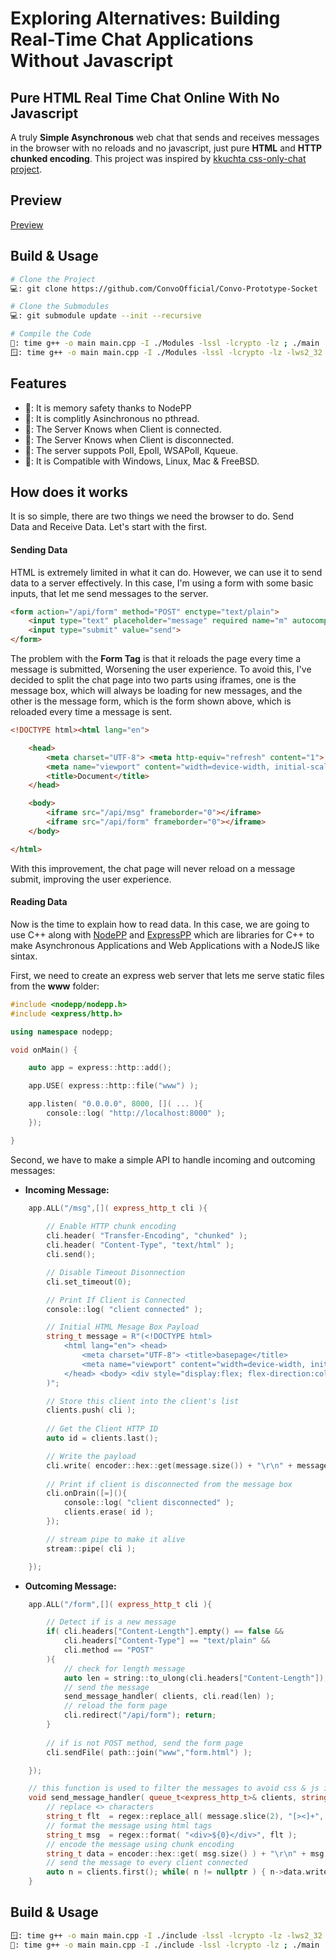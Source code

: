 # **Exploring Alternatives**: Building Real-Time Chat Applications Without Javascript

## Pure HTML Real Time Chat Online With No Javascript

A truly **Simple Asynchronous** web chat that sends and receives messages in the browser with no reloads and no javascript, just pure **HTML** and **HTTP chunked encoding**. This project was inspired by [kkuchta css-only-chat project](https://github.com/kkuchta/css-only-chat).

## Preview
[Preview](https://github.com/user-attachments/assets/cb25189e-4134-42e0-a1de-2f85e7fc0f4f)

## Build & Usage
```bash
# Clone the Project
💻: git clone https://github.com/ConvoOfficial/Convo-Prototype-Socket

# Clone the Submodules
💻: git submodule update --init --recursive

# Compile the Code
🐧: time g++ -o main main.cpp -I ./Modules -lssl -lcrypto -lz ; ./main
🪟: time g++ -o main main.cpp -I ./Modules -lssl -lcrypto -lz -lws2_32 ; ./main
```

## Features

- 📌: It is memory safety thanks to NodePP 
- 📌: It is complitly Asinchronous no pthread.
- 📌: The Server Knows when Client is connected.
- 📌: The Server Knows when Client is disconnected.
- 📌: The server suppots Poll, Epoll, WSAPoll, Kqueue.
- 📌: It is Compatible with Windows, Linux, Mac & FreeBSD.

## How does it works

It is so simple, there are two things we need the browser to do. Send Data and Receive Data. Let's start with the first.

#### Sending Data

HTML is extremely limited in what it can do. However, we can use it to send data to a server effectively. In this case, I'm using a form with some basic inputs, that let me send messages to the server.

```html
<form action="/api/form" method="POST" enctype="text/plain">
    <input type="text" placeholder="message" required name="m" autocomplete="off" >
    <input type="submit" value="send">
</form>
```

The problem with the **Form Tag** is that it reloads the page every time a message is submitted, Worsening the user experience. To avoid this, I've decided to split the chat page into two parts using iframes, one is the message box, which will always be loading for new messages, and the other is the message form, which is the form shown above, which is reloaded every time a message is sent.

```html
<!DOCTYPE html><html lang="en">

    <head>
        <meta charset="UTF-8"> <meta http-equiv="refresh" content="1">
        <meta name="viewport" content="width=device-width, initial-scale=1.0">
        <title>Document</title>
    </head>

    <body>
        <iframe src="/api/msg" frameborder="0"></iframe>
        <iframe src="/api/form" frameborder="0"></iframe>
    </body>

</html>
```

With this improvement, the chat page will never reload on a message submit, improving the user experience.

#### Reading Data

Now is the time to explain how to read data. In this case, we are going to use C++ along with [NodePP](https://github.com/NodeppOficial/nodepp) and [ExpressPP](https://github.com/NodeppOficial/nodepp-express) which are libraries for C++ to make Asynchronous Applications and Web Applications with a NodeJS like sintax.

First, we need to create an express web server that lets me serve static files from the **www** folder:

```cpp
#include <nodepp/nodepp.h>
#include <express/http.h>

using namespace nodepp;

void onMain() {

    auto app = express::http::add();

    app.USE( express::http::file("www") );

    app.listen( "0.0.0.0", 8000, []( ... ){
        console::log( "http://localhost:8000" );
    });

}
```

Second, we have to make a simple API to handle incoming and outcoming messages:

- **Incoming Message:**
```cpp
    app.ALL("/msg",[]( express_http_t cli ){
        
        // Enable HTTP chunk encoding 
        cli.header( "Transfer-Encoding", "chunked" );
        cli.header( "Content-Type", "text/html" );
        cli.send();

        // Disable Timeout Disonnection
        cli.set_timeout(0);

        // Print If Client is Connected
        console::log( "client connected" );

        // Initial HTML Mesage Box Payload
        string_t message = R"(<!DOCTYPE html>
            <html lang="en"> <head>
                <meta charset="UTF-8"> <title>basepage</title>
                <meta name="viewport" content="width=device-width, initial-scale=1.0">
            </head> <body> <div style="display:flex; flex-direction:column-reverse; gap:20px;">
        )"; 

        // Store this client into the client's list
        clients.push( cli ); 
        
        // Get the Client HTTP ID
        auto id = clients.last(); 

        // Write the payload
        cli.write( encoder::hex::get(message.size()) + "\r\n" + message + "\r\n" );
        
        // Print if client is disconnected from the message box
        cli.onDrain([=](){
            console::log( "client disconnected" );
            clients.erase( id );
        });

        // stream pipe to make it alive
        stream::pipe( cli );

    });
```

- **Outcoming Message:**
```cpp
    app.ALL("/form",[]( express_http_t cli ){

        // Detect if is a new message
        if( cli.headers["Content-Length"].empty() == false &&
            cli.headers["Content-Type"] == "text/plain" &&
            cli.method == "POST" 
        ){
            // check for length message
            auto len = string::to_ulong(cli.headers["Content-Length"]);
            // send the message 
            send_message_handler( clients, cli.read(len) );
            // reload the form page
            cli.redirect("/api/form"); return;
        }  
        
        // if is not POST method, send the form page
        cli.sendFile( path::join("www","form.html") );

    });
```
```cpp
    // this function is used to filter the messages to avoid css & js injection
    void send_message_handler( queue_t<express_http_t>& clients, string_t message ){
        // replace <> characters
        string_t flt  = regex::replace_all( message.slice(2), "[><]+", "" );
        // format the message using html tags
        string_t msg  = regex::format( "<div>${0}</div>", flt );
        // encode the message using chunk encoding
        string_t data = encoder::hex::get( msg.size() ) + "\r\n" + msg + "\r\n";
        // send the message to every client connected
        auto n = clients.first(); while( n != nullptr ) { n->data.write( data ); n=n->next; }
    }
```

## Build & Usage

```bash
🪟: time g++ -o main main.cpp -I ./include -lssl -lcrypto -lz -lws2_32 ; ./main
🐧: time g++ -o main main.cpp -I ./include -lssl -lcrypto -lz ; ./main
```
